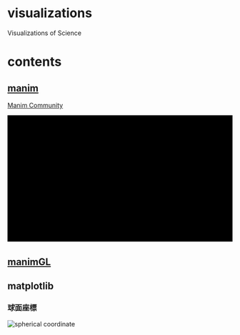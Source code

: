 # visualizations
Visualizations of Science

# contents
## [manim](https://github.com/KotaTakeda/visualizations/tree/main/manim)
[Manim Community](https://docs.manim.community/en/stable/index.html)

![SquareToCircle](https://github.com/KotaTakeda/visualizations/blob/main/manim/project/media/videos/scene/1080p60/SquareToCircle_ManimCE_v0.10.0.gif)

## [manimGL](https://github.com/KotaTakeda/visualizations/tree/main/manimgl)

## matplotlib
### 球面座標
![spherical coordinate](https://github.com/KotaTakeda/visualizations/blob/main/matplotlib/data/sp_coord)
